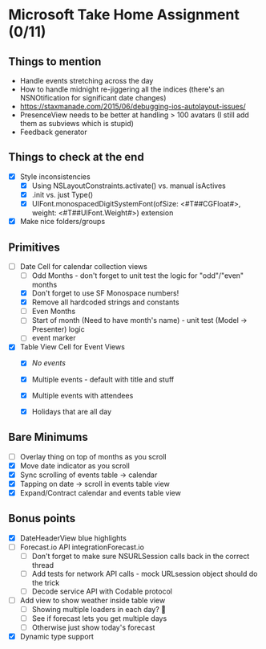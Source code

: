 # Microsoft Take Home Assignment (0/11)

## Things to mention
- Handle events stretching across the day
- How to handle midnight re-jiggering all the indices (there's an NSNOtification for significant date changes)
- https://staxmanade.com/2015/06/debugging-ios-autolayout-issues/
- PresenceView needs to be better at handling > 100 avatars (I still add them as subviews which is stupid)
- Feedback generator


## Things to check at the end
- [x] Style inconsistencies
	- [x] Using NSLayoutConstraints.activate() vs. manual isActives
	- [x] .init vs. just Type()
	- [x] UIFont.monospacedDigitSystemFont(ofSize: <#T##CGFloat#>, weight: <#T##UIFont.Weight#>) extension
- [x] Make nice folders/groups

## Primitives

- [ ] Date Cell for calendar collection views
	- [ ] Odd Months - don't forget to unit test the logic for "odd"/"even" months
	- [x] Don't forget to use SF Monospace numbers!
	- [x] Remove all hardcoded strings and constants
	- [ ] Even Months
	- [ ] Start of month (Need to have month's name) - unit test (Model -> Presenter) logic
	- [ ] event marker

- [x] Table View Cell for Event Views
	- [x] _No events_
	- [x] Multiple events - default with title and stuff
	- [x] Multiple events with attendees
	- [x] Holidays that are all day


## Bare Minimums

- [ ] Overlay thing on top of months as you scroll
- [x] Move date indicator as you scroll
- [x] Sync scrolling of events table -> calendar
- [x] Tapping on date -> scroll in events table view
- [x] Expand/Contract calendar and events table view

## Bonus points

- [x] DateHeaderView blue highlights
- [ ] Forecast.io API integrationForecast.io
	- [ ] Don't forget to make sure NSURLSession calls back in the correct thread 
	- [ ] Add tests for network API calls - mock URLsession object should do the trick
	- [ ] Decode service API with Codable protocol
- [ ] Add view to show weather inside table view
	- [ ] Showing multiple loaders in each day? 🤔
	- [ ] See if forecast lets you get multiple days
	- [ ] Otherwise just show today's forecast
- [x] Dynamic type support
